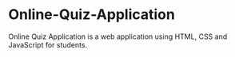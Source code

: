 # Online-Quiz-Application
Online Quiz Application is a web application using HTML, CSS and JavaScript for students.
